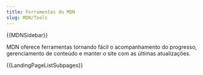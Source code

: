 ```yaml
---
title: Ferramentas do MDN
slug: MDN/Tools
---
```


{{MDNSidebar}}

MDN oferece ferramentas tornando fácil o acompanhamento do progresso, gerenciamento de conteúdo e manter o site com as últimas atualizações.

{{LandingPageListSubpages}}
